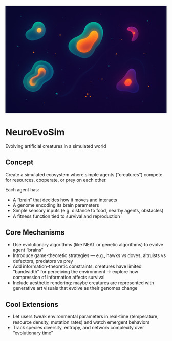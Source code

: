 ![A vibrant, abstract illustration depicting a neural network or complex biological system with interconnected nodes and glowing pathways, set against a dark background.](assets/cover.png)

# NeuroEvoSim
Evolving artificial creatures in a simulated world

## Concept
Create a simulated ecosystem where simple agents (“creatures”) compete for resources, cooperate, or prey on each other.

Each agent has:
- A “brain” that decides how it moves and interacts
- A genome encoding its brain parameters
- Simple sensory inputs (e.g. distance to food, nearby agents, obstacles)
- A fitness function tied to survival and reproduction

## Core Mechanisms
- Use evolutionary algorithms (like NEAT or genetic algorithms) to evolve agent “brains”
- Introduce game-theoretic strategies — e.g., hawks vs doves, altruists vs defectors, predators vs prey
- Add information-theoretic constraints: creatures have limited “bandwidth” for perceiving the environment → explore how compression of information affects survival
- Include aesthetic rendering: maybe creatures are represented with generative art visuals that evolve as their genomes change

## Cool Extensions

- Let users tweak environmental parameters in real-time (temperature, resource density, mutation rates) and watch emergent behaviors
- Track species diversity, entropy, and network complexity over “evolutionary time”